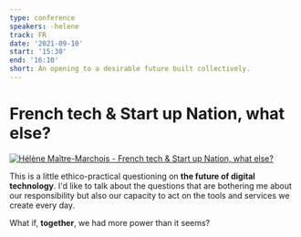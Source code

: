 ```yaml
---
type: conference
speakers: -helene
track: FR
date: '2021-09-10'
start: '15:30'
end: '16:10'
short: An opening to a desirable future built collectively.
---
```


# French tech & Start up Nation, what else?

[![Hélène Maître-Marchois - French tech & Start up Nation, what else?](https://img.youtube.com/vi/XpY7p062zIo/0.jpg)](https://www.youtube.com/watch?v=XpY7p062zIo&list=PL3hoUDjLa7eSo7-CAyiirYfhJe4h_Wxs4&index=16)

This is a little ethico-practical questioning on **the future of digital technology**. I'd like to talk about the questions that are bothering me about our responsibility but also our capacity to act on the tools and services we create every day.

What if, **together**, we had more power than it seems?


